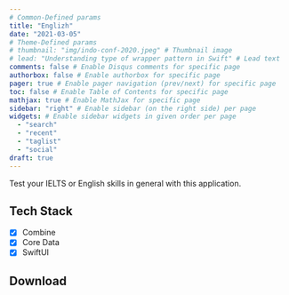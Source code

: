 ```yaml
---
# Common-Defined params
title: "Englizh"
date: "2021-03-05"
# Theme-Defined params
# thumbnail: "img/indo-conf-2020.jpeg" # Thumbnail image
# lead: "Understanding type of wrapper pattern in Swift" # Lead text
comments: false # Enable Disqus comments for specific page
authorbox: false # Enable authorbox for specific page
pager: true # Enable pager navigation (prev/next) for specific page
toc: false # Enable Table of Contents for specific page
mathjax: true # Enable MathJax for specific page
sidebar: "right" # Enable sidebar (on the right side) per page
widgets: # Enable sidebar widgets in given order per page
  - "search"
  - "recent"
  - "taglist"
  - "social"
draft: true
---
```


Test your IELTS or English skills in general with this application.

## Tech Stack

- [x] Combine
- [x] Core Data
- [x] SwiftUI

## Download
